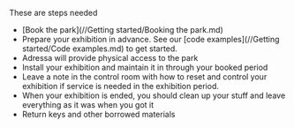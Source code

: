 These are steps needed

* [Book the park](//Getting started/Booking the park.md)
* Prepare your exhibition in advance. See our [code examples](//Getting started/Code examples.md) to get started.
* Adressa will provide physical access to the park
* Install your exhibition and maintain it in through your booked period
* Leave a note in the control room with how to reset and control your exhibition if service is needed in the exhibition period.
* When your exhibition is ended, you should clean up your stuff and leave everything as it was when you got it
* Return keys and other borrowed materials



